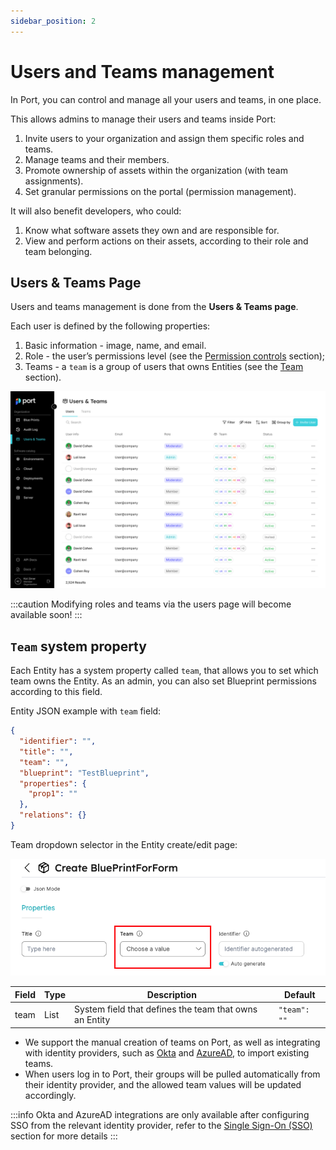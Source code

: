 ```yaml
---
sidebar_position: 2
---
```


# Users and Teams management

In Port, you can control and manage all your users and teams, in one place.

This allows admins to manage their users and teams inside Port:

1. Invite users to your organization and assign them specific roles and teams.
2. Manage teams and their members.
3. Promote ownership of assets within the organization (with team assignments).
4. Set granular permissions on the portal (permission management).

It will also benefit developers, who could:

1. Know what software assets they own and are responsible for.
2. View and perform actions on their assets, according to their role and team belonging.

## Users & Teams Page

Users and teams management is done from the **Users & Teams page**.

Each user is defined by the following properties:

1. Basic information - image, name, and email.
2. Role - the user’s permissions level (see the [Permission controls](./permissions-controls) section);
3. Teams - a `team` is a group of users that owns Entities (see the [Team](#team-system-property) section).

![Teams and Users page](../../../static/img/platform-overview/role-based-access-control/users-and-teams/usersAndTeams.png)

:::caution
Modifying roles and teams via the users page will become available soon!
:::

## `Team` system property

Each Entity has a system property called `team`, that allows you to set which team owns the Entity. As an admin, you can also set Blueprint permissions according to this field.

Entity JSON example with `team` field:

```json showLineNumbers
{
  "identifier": "",
  "title": "",
  "team": "",
  "blueprint": "TestBlueprint",
  "properties": {
    "prop1": ""
  },
  "relations": {}
}
```

Team dropdown selector in the Entity create/edit page:

![Team property](../../../static/img/platform-overview/role-based-access-control/users-and-teams/teamPropertyMarkedInUIForm.png)

| Field | Type | Description                                            | Default      |
| ----- | ---- | ------------------------------------------------------ | ------------ |
| team  | List | System field that defines the team that owns an Entity | `"team": ""` |

- We support the manual creation of teams on Port, as well as integrating with identity providers, such as [Okta](../../single-sign-on/okta.md) and [AzureAD](../../single-sign-on/azure-ad.md), to import existing teams.
- When users log in to Port, their groups will be pulled automatically from their identity provider, and the allowed team values will be updated accordingly.

:::info
Okta and AzureAD integrations are only available after configuring SSO from the relevant identity provider, refer to the [Single Sign-On (SSO)](../../single-sign-on/) section for more details
:::
